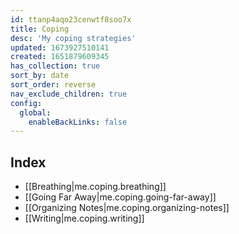 ```yaml
---
id: ttanp4aqo23cenwtf8soo7x
title: Coping
desc: 'My coping strategies'
updated: 1673927510141
created: 1651879609345
has_collection: true
sort_by: date
sort_order: reverse
nav_exclude_children: true
config:
  global:
    enableBackLinks: false
---
```


## Index
- [[Breathing|me.coping.breathing]]
- [[Going Far Away|me.coping.going-far-away]]
- [[Organizing Notes|me.coping.organizing-notes]]
- [[Writing|me.coping.writing]]
